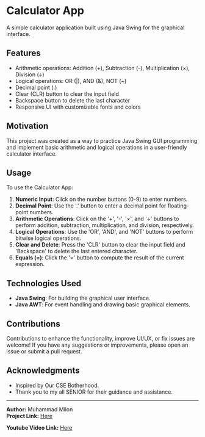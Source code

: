 # Calculator App

A simple calculator application built using Java Swing for the graphical interface.

## Features

- Arithmetic operations: Addition (+), Subtraction (-), Multiplication (×), Division (÷)
- Logical operations: OR (|), AND (&), NOT (~)
- Decimal point (.)
- Clear (CLR) button to clear the input field
- Backspace button to delete the last character
- Responsive UI with customizable fonts and colors

## Motivation

This project was created as a way to practice Java Swing GUI programming and implement basic arithmetic and logical operations in a user-friendly calculator interface.

## Usage

To use the Calculator App:

1. **Numeric Input**: Click on the number buttons (0-9) to enter numbers.
2. **Decimal Point**: Use the '.' button to enter a decimal point for floating-point numbers.
3. **Arithmetic Operations**: Click on the '+', '-', '×', and '÷' buttons to perform addition, subtraction, multiplication, and division, respectively.
4. **Logical Operations**: Use the 'OR', 'AND', and 'NOT' buttons to perform bitwise logical operations.
5. **Clear and Delete**: Press the 'CLR' button to clear the input field and 'Backspace' to delete the last entered character.
6. **Equals (=)**: Click the '=' button to compute the result of the current expression.

## Technologies Used

- **Java Swing**: For building the graphical user interface.
- **Java AWT**: For event handling and drawing basic graphical elements.

## Contributions

Contributions to enhance the functionality, improve UI/UX, or fix issues are welcome! If you have any suggestions or improvements, please open an issue or submit a pull request.

## Acknowledgments

- Inspired by Our CSE Botherhood.
- Thank you to my all SENIOR for their guidance and assistance.

---

**Author:** Muhammad Milon  
**Project Link:** [Here](https://github.com/muhammadMilon/Mini_Calculator.java)

**Youtube Video Link:** [Here](https://www.youtube.com/watch?v=xwpSZCN16wY)
